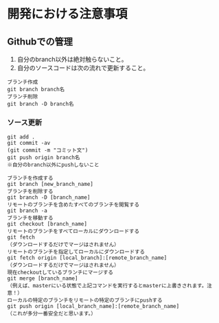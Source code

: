 # 開発における注意事項

## Githubでの管理
1. 自分のbranch以外は絶対触らないこと。  
2. 自分のソースコードは次の流れで更新すること。  

```git
ブランチ作成
git branch branch名
ブランチ削除
git branch -D branch名
```

### ソース更新
```git
git add .
git commit -av
(git commit -m "コミット文")
git push origin branch名
※自分のbranch以外にpushしないこと
```

```
ブランチを作成する
git branch [new_branch_name]
ブランチを削除する
git branch -D [branch_name]
リモートのブランチを含めたすべてのブランチを閲覧する
git branch -a
ブランチを移動する
git checkout [branch_name]
リモートのブランチをすべてローカルにダウンロードする
git fetch
（ダウンロードするだけでマージはされません）
リモートのブランチを指定してローカルにダウンロードする
git fetch origin [local_branch]:[remote_branch_name]
（ダウンロードするだけでマージはされません）
現在checkoutしているブランチにマージする
git merge [branch_name]
（例えば、masterにいる状態で上記コマンドを実行するとmasterに上書きされます。注意！）
ローカルの特定のブランチをリモートの特定のブランチにpushする
git push origin [local_branch_name]:[remote_branch_name]
（これが多分一番安全だと思います。）
```